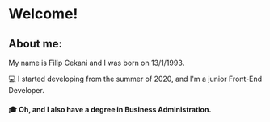 # Welcome!

## About me:
My name is Filip Cekani and I was born on 13/1/1993.

:computer: I started developing from the summer of 2020, and I'm a junior Front-End Developer.

#### :mortar_board: Oh, and I also have a degree in Business Administration.
